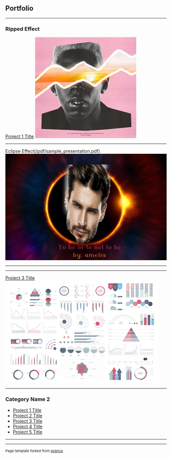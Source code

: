 ## Portfolio

---

###  Ripped Effect

[Project 1 Title](/sample_page)
<img src="images/tylerthecreator.jpg?raw=true"/>

---
Eclipse Effect(/pdf/sample_presentation.pdf)
<img src="images/eclipse-1492818_1280.jpg?raw=true"/>

---
---
[Project 3 Title](http://example.com/)
<img src="images/dummy_thumbnail.jpg?raw=true"/>

---

### Category Name 2

- [Project 1 Title](http://example.com/)
- [Project 2 Title](http://example.com/)
- [Project 3 Title](http://example.com/)
- [Project 4 Title](http://example.com/)
- [Project 5 Title](http://example.com/)

---




---
<p style="font-size:11px">Page template forked from <a href="https://github.com/evanca/quick-portfolio">evanca</a></p>
<!-- Remove above link if you don't want to attibute -->

